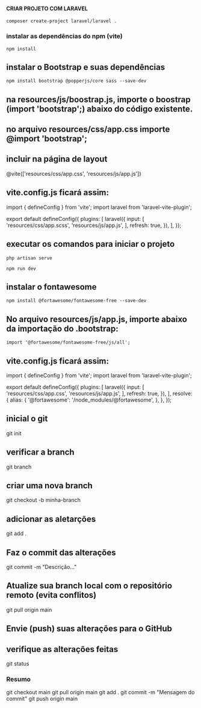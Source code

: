 #### CRIAR PROJETO COM LARAVEL
```
composer create-project laravel/laravel .
```

### instalar as dependências do npm (vite)
```
npm install
```

## instalar o Bootstrap e suas dependências
```
npm install bootstrap @popperjs/core sass --save-dev
```
## na resources/js/boostrap.js, importe o boostrap (import 'bootstrap';) abaixo do código existente.

## no arquivo resources/css/app.css importe @import 'bootstrap';

## incluir na página de layout 
@vite(['resources/css/app.css', 'resources/js/app.js'])

## vite.config.js ficará assim: 

import { defineConfig } from 'vite';
import laravel from 'laravel-vite-plugin';

export default defineConfig({
    plugins: [
        laravel({
            input: [
                'resources/css/app.scss',
                'resources/js/app.js',
            ],
            refresh: true,
        }),
    ],
});

## executar os comandos para iniciar o projeto
```
php artisan serve 
```

```
npm run dev
```

## instalar o fontawesome
```
npm install @fortawesome/fontawesome-free --save-dev
```

## No arquivo resources/js/app.js, importe abaixo da importação do .bootstrap:
```
import '@fortawesome/fontawesome-free/js/all';
```
## vite.config.js ficará assim: 

import { defineConfig } from 'vite';
import laravel from 'laravel-vite-plugin';

export default defineConfig({
    plugins: [
        laravel({
            input: [
                'resources/css/app.css',
                'resources/js/app.js',
            ],
            refresh: true,
        }),
    ],
    resolve: {
        alias: {
            '@fortawesome': '/node_modules/@fortawesome',
        },
    },
});

## inicial o git
git init

## verificar a branch 
git branch

## criar uma nova branch
git checkout -b minha-branch

## adicionar as aletarções
git add .

## Faz o commit das alterações
git commit -m "Descrição..."

## Atualize sua branch local com o repositório remoto (evita conflitos)
git pull origin main

## Envie (push) suas alterações para o GitHub

## verifique as alterações feitas 
git status

### Resumo
git checkout main
git pull origin main
git add .
git commit -m "Mensagem do commit"
git push origin main

